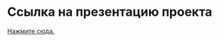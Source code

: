 # Ссылка на презентацию проекта

[Нажмите сюда.](https://www.canva.com/design/DAFf5IkF-mg/YSPP-MvQeajvwDTlVF6vIg/edit?utm_content=DAFf5IkF-mg&utm_campaign=designshare&utm_medium=link2&utm_source=sharebutton)
